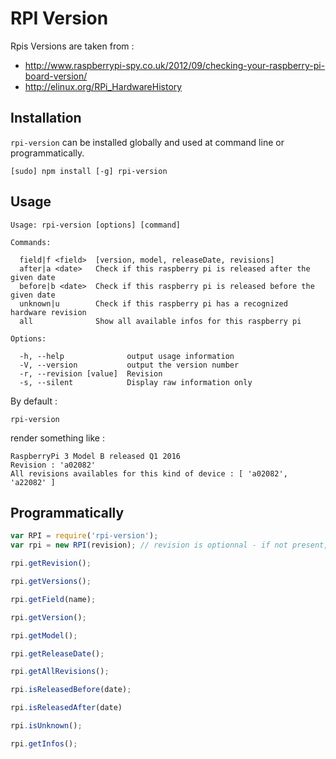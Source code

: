 RPI Version
===========

Rpis Versions are taken from :

* http://www.raspberrypi-spy.co.uk/2012/09/checking-your-raspberry-pi-board-version/
* http://elinux.org/RPi_HardwareHistory

Installation
------------

```rpi-version``` can be installed globally and used at command line or programmatically.

```
[sudo] npm install [-g] rpi-version
```

Usage
-----
```
Usage: rpi-version [options] [command]

Commands:

  field|f <field>  [version, model, releaseDate, revisions]
  after|a <date>   Check if this raspberry pi is released after the given date
  before|b <date>  Check if this raspberry pi is released before the given date
  unknown|u        Check if this raspberry pi has a recognized hardware revision
  all              Show all available infos for this raspberry pi

Options:

  -h, --help              output usage information
  -V, --version           output the version number
  -r, --revision [value]  Revision
  -s, --silent            Display raw information only
```

By default :
```
rpi-version
```

render something like :
```
RaspberryPi 3 Model B released Q1 2016
Revision : 'a02082'
All revisions availables for this kind of device : [ 'a02082', 'a22082' ]
```

Programmatically
----------------

```javascript
var RPI = require('rpi-version');
var rpi = new RPI(revision); // revision is optionnal - if not present, /proc/cpuinfo is parsed

rpi.getRevision();

rpi.getVersions();

rpi.getField(name);

rpi.getVersion();

rpi.getModel();

rpi.getReleaseDate();

rpi.getAllRevisions();

rpi.isReleasedBefore(date);

rpi.isReleasedAfter(date)

rpi.isUnknown();

rpi.getInfos();
```
